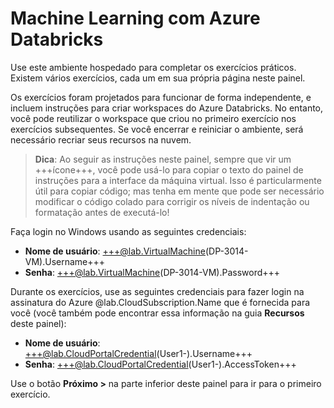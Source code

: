 # Machine Learning com Azure Databricks

Use este ambiente hospedado para completar os exercícios práticos. Existem vários exercícios, cada um em sua própria página neste painel.

Os exercícios foram projetados para funcionar de forma independente, e incluem instruções para criar workspaces do Azure Databricks. No entanto, você pode reutilizar o workspace que criou no primeiro exercício nos exercícios subsequentes. Se você encerrar e reiniciar o ambiente, será necessário recriar seus recursos na nuvem.

> **Dica**: Ao seguir as instruções neste painel, sempre que vir um +++ícone+++, você pode usá-lo para copiar o texto do painel de instruções para a interface da máquina virtual. Isso é particularmente útil para copiar código; mas tenha em mente que pode ser necessário modificar o código colado para corrigir os níveis de indentação ou formatação antes de executá-lo!

Faça login no Windows usando as seguintes credenciais:

- **Nome de usuário**: +++@lab.VirtualMachine(DP-3014-VM).Username+++
- **Senha**: +++@lab.VirtualMachine(DP-3014-VM).Password+++

Durante os exercícios, use as seguintes credenciais para fazer login na assinatura do Azure @lab.CloudSubscription.Name que é fornecida para você (você também pode encontrar essa informação na guia **Recursos** deste painel):

- **Nome de usuário**: +++@lab.CloudPortalCredential(User1-).Username+++
- **Senha**: +++@lab.CloudPortalCredential(User1-).AccessToken+++

Use o botão **Próximo >** na parte inferior deste painel para ir para o primeiro exercício.
